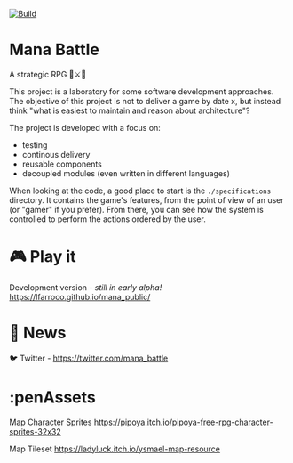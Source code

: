 [![Build](https://github.com/lfarroco/mana-battle/actions/workflows/build.yml/badge.svg)](https://github.com/lfarroco/mana-battle/actions/workflows/build.yml)

# Mana Battle
A strategic RPG 🧙⚔️🏰

This project is a laboratory for some software development approaches.
The objective of this project is not to deliver a game by date x, but instead
think "what is easiest to maintain and reason about architecture"? 

The project is developed with a focus on:

- testing
- continous delivery
- reusable components
- decoupled modules (even written in different languages)

When looking at the code, a good place to start is the `./specifications`
directory. It contains the game's features, from the point of view of an user
(or "gamer" if you prefer).
From there, you can see how the system is controlled to perform the actions
ordered by the user.

# 🎮 Play it

Development version - *still in early alpha!*
https://lfarroco.github.io/mana_public/


# 📰 News
🐦 Twitter - https://twitter.com/mana_battle


# :penAssets

Map Character Sprites
https://pipoya.itch.io/pipoya-free-rpg-character-sprites-32x32

Map Tileset
https://ladyluck.itch.io/ysmael-map-resource
